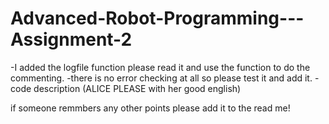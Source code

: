 # Advanced-Robot-Programming---Assignment-2
-I added the logfile function please read it and use the function to do the commenting.
-there is no error checking at all so please test it and add it.
-code description (ALICE PLEASE with her good english)



if someone remmbers any other points please add it to the read me!
